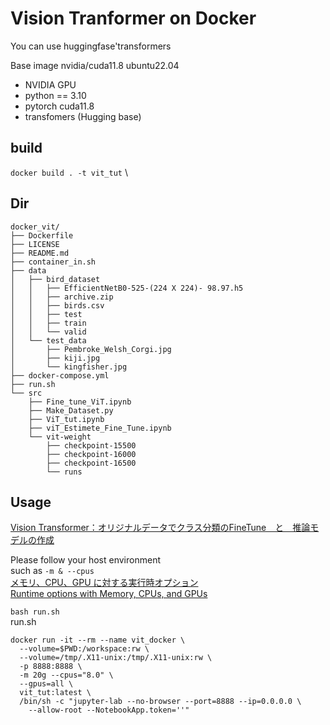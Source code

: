 # Vision Tranformer on Docker 
You can use huggingfase'transformers

Base image nvidia/cuda11.8 ubuntu22.04
- NVIDIA GPU
- python == 3.10
- pytorch cuda11.8
- transfomers (Hugging base)

## build
`docker build . -t vit_tut` \

## Dir
```
docker_vit/
├── Dockerfile
├── LICENSE
├── README.md
├── container_in.sh
├── data
│   ├── bird_dataset
│   │   ├── EfficientNetB0-525-(224 X 224)- 98.97.h5
│   │   ├── archive.zip
│   │   ├── birds.csv
│   │   ├── test
│   │   ├── train
│   │   └── valid
│   └── test_data
│       ├── Pembroke_Welsh_Corgi.jpg
│       ├── kiji.jpg
│       └── kingfisher.jpg
├── docker-compose.yml
├── run.sh
└── src
    ├── Fine_tune_ViT.ipynb
    ├── Make_Dataset.py
    ├── ViT_tut.ipynb
    ├── viT_Estimete_Fine_Tune.ipynb
    └── vit-weight
        ├── checkpoint-15500
        ├── checkpoint-16000
        ├── checkpoint-16500
        └── runs
```

## Usage
[Vision Transformer：オリジナルデータでクラス分類のFineTune　と　推論モデルの作成](https://qiita.com/Chamusuke/items/d4d988fa41ebe27585a9)

Please follow your host environment \
such as `-m & --cpus`  \
[メモリ、CPU、GPU に対する実行時オプション](https://docs.docker.jp/config/container/resource_constraints.html) \
[Runtime options with Memory, CPUs, and GPUs](https://docs.docker.com/config/containers/resource_constraints/)  

`bash run.sh`  
run.sh  
```
docker run -it --rm --name vit_docker \
  --volume=$PWD:/workspace:rw \
  --volume=/tmp/.X11-unix:/tmp/.X11-unix:rw \
  -p 8888:8888 \
  -m 20g --cpus="8.0" \
  --gpus=all \
  vit_tut:latest \
  /bin/sh -c "jupyter-lab --no-browser --port=8888 --ip=0.0.0.0 \
    --allow-root --NotebookApp.token=''"
```

